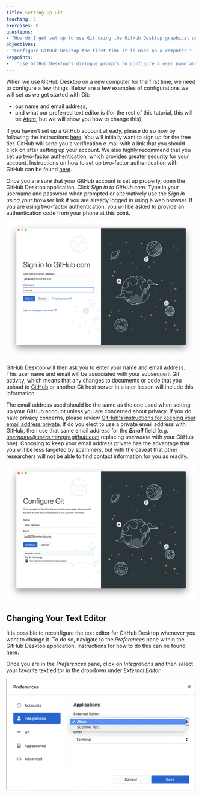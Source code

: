 ```yaml
---
title: Setting Up Git
teaching: 5
exercises: 0
questions:
- "How do I get set up to use Git using the GitHub Desktop graphical user interface?"
objectives:
- "Configure GitHub Desktop the first time it is used on a computer."
keypoints:
-   "Use GitHub Desktop's dialogue prompts to configure a user name and email address. Customize which text editor you use under GitHub Desktop's *Preferences* pane."
---
```


When we use GitHub Desktop on a new computer for the first time,
we need to configure a few things. Below are a few examples
of configurations we will set as we get started with Git:

*   our name and email address,
*   and what our preferred text editor is (for the rest of this tutorial, this will be [Atom](https://atom.io/), but we will show you how to change this)

If you haven't set up a GitHub account already, please do so now by following the instructions [here](https://help.github.com/en/github/getting-started-with-github/signing-up-for-a-new-github-account).  You will initially want to sign up for the free tier.  GitHub will send you a verification e-mail with a link that you should click on after setting up your account.  We also highly recommend that you set up two-factor authentication, which provides greater security for your account.  Instructions on how to set up two-factor authentication with GitHub can be found [here](https://help.github.com/en/github/authenticating-to-github/configuring-two-factor-authentication).

Once you are sure that your GitHub account is set up properly, open the GitHub Desktop application.  Click *Sign in to GitHub.com*.  Type in your username and password when prompted or alternatively use the *Sign in using your browser* link if you are already logged in using a web browser.  If you are using two-factor authentication, you will be asked to provide an authentication code from your phone at this point.

![githubdesktopconfig](../fig/github-desktop-config.png)

GitHub Desktop will then ask you to enter your name and email address.  This user name and email will be associated with your subsequent Git activity,
which means that any changes to documents or code that you upload to
[GitHub](https://github.com/) or
another Git host server
in a later lesson will include this information.

The email address used should be the same as the one used when setting up your GitHub account unless you are concerned about privacy. If you do have privacy concerns, please review [GitHub's instructions for keeping your email address private][git-privacy].  If do you elect to use a private email address with GitHub, then use that same email address for the _**Email**_ field (e.g. *username@users.noreply.github.com* replacing *username* with your GitHub one).  Choosing to keep your email address private has the advantage that you will be less targeted by spammers, but with the caveat that other researchers will not be able to find contact information for you as readily.

![githubdesktopconfig2](../fig/github-desktop-config-2.png)

## Changing Your Text Editor

It is possible to reconfigure the text editor for GitHub Desktop whenever you want to change it.  To do so, navigate to the *Preferences* pane within the GitHub Desktop application.  Instructions for how to do this can be found [here](https://help.github.com/en/desktop/getting-started-with-github-desktop/configuring-basic-settings).

Once you are in the *Preferences* pane, click on *Integrations* and then select your favorite text editor in the dropdown under *External Editor*.

![githubdesktoptexteditor](../fig/github-desktop-text-editor.png)

[git-privacy]: https://help.github.com/articles/keeping-your-email-address-private/
